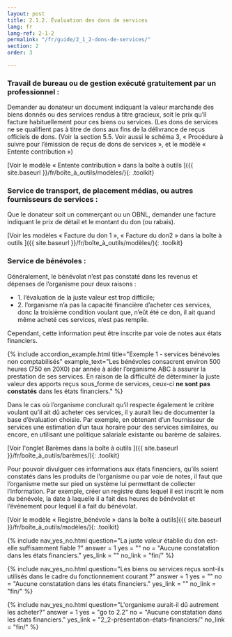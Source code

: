 ```yaml
---
layout: post
title: 2.1.2. Évaluation des dons de services
lang: fr
lang-ref: 2-1-2
permalink: "/fr/guide/2_1_2-dons-de-services/"
section: 2
order: 3

---
```

### Travail de bureau ou de gestion exécuté gratuitement par un professionnel :

Demander au donateur un document indiquant la valeur marchande des biens donnés ou des services rendus à titre gracieux, soit le prix qu’il facture habituellement pour ces biens ou services. (Les dons de services ne se qualifient pas à titre de dons aux fins de la délivrance de reçus officiels de dons. (Voir la section 5.5. Voir aussi le schéma 3, « Procédure à suivre pour l’émission de reçus de dons de services », et le modèle « Entente contribution »)

[Voir le modèle « Entente contribution » dans la boîte à outils ]({{ site.baseurl }}/fr/boîte_à_outils/modèles/){: .toolkit}

### Service de transport, de placement médias, ou autres fournisseurs de services :

Que le donateur soit un commerçant ou un OBNL, demander une facture indiquant le prix de détail et le montant du don (ou rabais).

[Voir les modèles « Facture du don 1 », « Facture du don2 » dans la boîte à outils ]({{ site.baseurl }}/fr/boîte_à_outils/modèles/){: .toolkit}

### Service de bénévoles :

Généralement, le bénévolat n’est pas constaté dans les revenus et dépenses de l’organisme pour deux raisons :
<ul class="textlist">
<li>1. l’évaluation de la juste valeur est trop difficile;</li>
<li> 2. l’organisme n’a pas la capacité financière d’acheter ces services, donc la troisième condition voulant que, n’eût été ce don, il ait quand même acheté ces services, n’est pas remplie. </li>
</ul>

Cependant, cette information peut être inscrite par voie de notes aux états financiers.

{% include accordion_example.html title="Exemple 1 - services bénévoles non comptabilisés" example_text="Les bénévoles consacrent environ 500 heures (750 en 20X0) par année à aider l’organisme ABC à assurer la prestation de ses services. En raison de la difficulté de déterminer la juste valeur des apports reçus sous_forme de services, ceux-ci <strong>ne sont pas constatés</strong> dans les états financiers." %}

Dans le cas où l’organisme conclurait qu’il respecte également le critère voulant qu’il ait dû acheter ces services, il y aurait lieu de documenter la base d’évaluation choisie. Par exemple, en obtenant d’un fournisseur de services une estimation d’un taux horaire pour des services similaires, ou encore, en utilisant une politique salariale existante ou barème de salaires.

[Voir l'onglet Barèmes dans la boîte à outils ]({{ site.baseurl }}/fr/boîte_à_outils/barèmes/){: .toolkit}

Pour pouvoir divulguer ces informations aux états financiers, qu’ils soient constatés dans les produits de l’organisme ou par voie de notes, il faut que l’organisme mette sur pied un système lui permettant de collecter l’information. Par exemple, créer un registre dans lequel il est inscrit le nom du bénévole, la date à laquelle il a fait des heures de bénévolat et l’événement pour lequel il a fait du bénévolat.

[Voir le modèle « Registre_bénévole » dans la boîte à outils]({{ site.baseurl }}/fr/boîte_à_outils/modèles/){: .toolkit}

{% include nav_yes_no.html
question="La juste valeur établie du don est-elle suffisamment fiable ?"
answer = 1
yes = ""
no = "Aucune constatation dans les états financiers."
yes_link = ""
no_link = "fin/"
%}

{% include nav_yes_no.html
question="Les biens ou services reçus sont-ils utilisés dans le cadre du fonctionnement courant ?"
answer = 1
yes = ""
no = "Aucune constatation dans les états financiers."
yes_link = ""
no_link = "fin/"
%}

{% include nav_yes_no.html
question="L'organisme aurait-il dû autrement les acheter?"
answer = 1
yes = "go to 2.2"
no = "Aucune constatation dans les états financiers."
yes_link = "2_2-présentation-états-financiers/"
no_link = "fin/"
%}